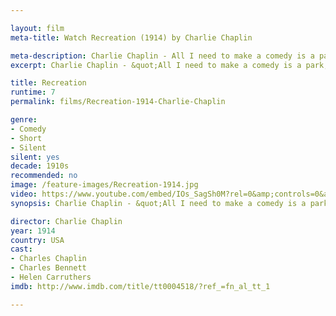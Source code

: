 ```yaml
---

layout: film
meta-title: Watch Recreation (1914) by Charlie Chaplin

meta-description: Charlie Chaplin - All I need to make a comedy is a park, a policeman, and a pretty girl.
excerpt: Charlie Chaplin - &quot;All I need to make a comedy is a park, a policeman, and a pretty girl.&quot; In this short silent comedy, the Tramp is contemplating suicide, until a beautiful girl passes by and he changes his mind.

title: Recreation
runtime: 7
permalink: films/Recreation-1914-Charlie-Chaplin

genre:
- Comedy
- Short 
- Silent
silent: yes
decade: 1910s
recommended: no
image: /feature-images/Recreation-1914.jpg
video: https://www.youtube.com/embed/IOs_SagSh0M?rel=0&amp;controls=0&amp;showinfo=0
synopsis: Charlie Chaplin - &quot;All I need to make a comedy is a park, a policeman, and a pretty girl.&quot; In this short silent comedy, the Tramp is contemplating suicide, until a beautiful girl passes by and he changes his mind.

director: Charlie Chaplin
year: 1914
country: USA
cast:
- Charles Chaplin
- Charles Bennett
- Helen Carruthers
imdb: http://www.imdb.com/title/tt0004518/?ref_=fn_al_tt_1

---
```

